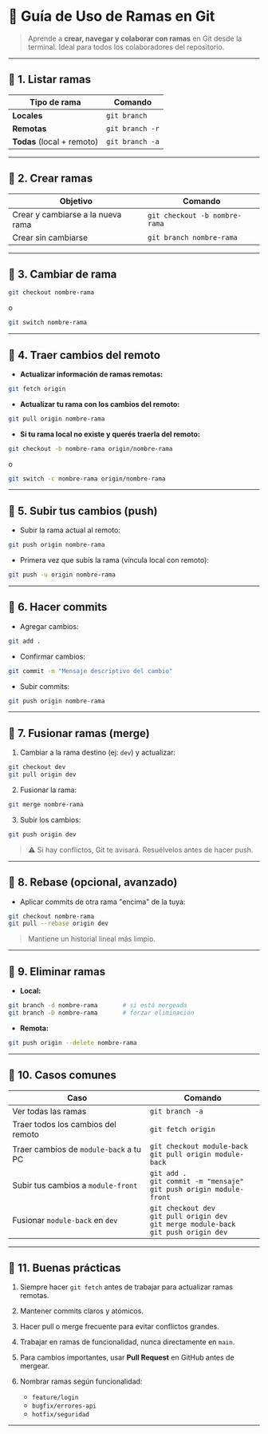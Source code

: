 

# 📂 Guía de Uso de Ramas en Git

> Aprende a **crear, navegar y colaborar con ramas** en Git desde la terminal.
> Ideal para todos los colaboradores del repositorio.

---

## 🔹 1. Listar ramas

| Tipo de rama               | Comando         |
| -------------------------- | --------------- |
| **Locales**                | `git branch`    |
| **Remotas**                | `git branch -r` |
| **Todas** (local + remoto) | `git branch -a` |

---

## 🔹 2. Crear ramas

| Objetivo                          | Comando                       |
| --------------------------------- | ----------------------------- |
| Crear y cambiarse a la nueva rama | `git checkout -b nombre-rama` |
| Crear sin cambiarse               | `git branch nombre-rama`      |

---

## 🔹 3. Cambiar de rama

```bash
git checkout nombre-rama
```

o

```bash
git switch nombre-rama
```

---

## 🔹 4. Traer cambios del remoto

* **Actualizar información de ramas remotas:**

```bash
git fetch origin
```

* **Actualizar tu rama con los cambios del remoto:**

```bash
git pull origin nombre-rama
```

* **Si tu rama local no existe y querés traerla del remoto:**

```bash
git checkout -b nombre-rama origin/nombre-rama
```

o

```bash
git switch -c nombre-rama origin/nombre-rama
```

---

## 🔹 5. Subir tus cambios (push)

* Subir la rama actual al remoto:

```bash
git push origin nombre-rama
```

* Primera vez que subís la rama (vincula local con remoto):

```bash
git push -u origin nombre-rama
```

---

## 🔹 6. Hacer commits

* Agregar cambios:

```bash
git add .
```

* Confirmar cambios:

```bash
git commit -m "Mensaje descriptivo del cambio"
```

* Subir commits:

```bash
git push origin nombre-rama
```

---

## 🔹 7. Fusionar ramas (merge)

1. Cambiar a la rama destino (ej: `dev`) y actualizar:

```bash
git checkout dev
git pull origin dev
```

2. Fusionar la rama:

```bash
git merge nombre-rama
```

3. Subir los cambios:

```bash
git push origin dev
```

> ⚠️ Si hay conflictos, Git te avisará. Resuélvelos antes de hacer push.

---

## 🔹 8. Rebase (opcional, avanzado)

* Aplicar commits de otra rama "encima" de la tuya:

```bash
git checkout nombre-rama
git pull --rebase origin dev
```

> Mantiene un historial lineal más limpio.

---

## 🔹 9. Eliminar ramas

* **Local:**

```bash
git branch -d nombre-rama       # si está mergeada
git branch -D nombre-rama       # forzar eliminación
```

* **Remota:**

```bash
git push origin --delete nombre-rama
```

---

## 🔹 10. Casos comunes

| Caso                                   | Comando                                                                                               |
| -------------------------------------- | ----------------------------------------------------------------------------------------------------- |
| Ver todas las ramas                    | `git branch -a`                                                                                       |
| Traer todos los cambios del remoto     | `git fetch origin`                                                                                    |
| Traer cambios de `module-back` a tu PC | `git checkout module-back` <br> `git pull origin module-back`                                         |
| Subir tus cambios a `module-front`     | `git add .` <br> `git commit -m "mensaje"` <br> `git push origin module-front`                        |
| Fusionar `module-back` en `dev`        | `git checkout dev` <br> `git pull origin dev` <br> `git merge module-back` <br> `git push origin dev` |

---

## 🔹 11. Buenas prácticas

1. Siempre hacer `git fetch` antes de trabajar para actualizar ramas remotas.
2. Mantener commits claros y atómicos.
3. Hacer pull o merge frecuente para evitar conflictos grandes.
4. Trabajar en ramas de funcionalidad, nunca directamente en `main`.
5. Para cambios importantes, usar **Pull Request** en GitHub antes de mergear.
6. Nombrar ramas según funcionalidad:

   * `feature/login`
   * `bugfix/errores-api`
   * `hotfix/seguridad`

---
